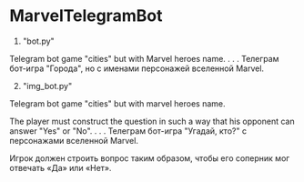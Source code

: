# MarvelTelegramBot

   1. "bot.py"

Telegram bot game "cities" but with Marvel heroes name.
.
.
.
Телеграм бот-игра "Города", но с именами персонажей вселенной Marvel.

   2. "img_bot.py"

Telegram bot game "cities" but with marvel heroes name.

The player must construct the question in such a way that his opponent can answer "Yes" or "No". 
.
.
.
Телеграм бот-игра "Угадай, кто?" с персонажами вселенной Marvel. 

Игрок должен строить вопрос таким образом, чтобы его соперник мог отвечать «Да» или «Нет». 
